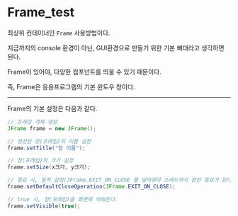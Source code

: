 # Frame_test

최상위 컨테이너인 ``Frame`` 사용방법이다.

지금까지의 console 환경이 아닌, GUI환경으로 만들기 위한 기본 뼈대라고 생각하면 된다.

Frame이 있어야, 다양한 컴포넌트를 띄울 수 있기 때문이다.

즉, Frame은 응용프로그램의 기본 윈도우 창이다.

---

Frame의 기본 설정은 다음과 같다.

```java
// 프래임 객체 생성
JFrame frame = new JFrame();

// 생성된 창(프래임)의 이름 설정
frame.setTitle("창 이름");

// 창(프래임)의 크기 설정
frame.setSize(x크기, y크기);

// 종료 시, 동작 설정(JFrame.EXIT_ON_CLOSE 를 넣어줘야 스레드까지 완전 종료가 된다.)
frame.setDefaultCloseOperation(JFrame.EXIT_ON_CLOSE);

// true 시, 창(프래임)을 화면에 띄워준다. 
frame.setVisible(true);
```
